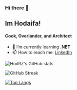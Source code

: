 ### Hi there 👋
<!--
**HodRZ/HodRZ** is a ✨ _special_ ✨ repository because its `README.md` (this file) appears on your GitHub profile.

Here are some ideas to get you started:

- 🔭 I’m currently working on ...
- 🌱 I’m currently learning ...
- 👯 I’m looking to collaborate on ...
- 🤔 I’m looking for help with ...
- 💬 Ask me about ...
- 📫 How to reach me: ...
- 😄 Pronouns: ...
- ⚡ Fun fact: ...
-->

## Im Hodaifa!

#### Cook, Overlander, and Architect 

<!--##### you can call me Hod-->

<!-- - 🔭 I’m currently working on a **tourism app** -->
- 🌱 I’m currently learning **.NET**
- 📫 How to reach me: [LinkedIn](https://www.linkedin.com/in/hodaifa-zawahreh)

![HodRZ's GitHub stats](https://github-readme-stats.vercel.app/api?username=HodRZ&count_private=true&show_icons=true)

![GitHub Streak](http://github-readme-streak-stats.herokuapp.com?user=HodRZ)

[![Top Langs](https://github-readme-stats.vercel.app/api/top-langs/?username=HodRZ)](https://github.com/HodRZ/github-readme-stats)

